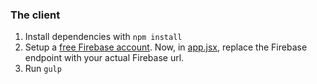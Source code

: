 
### The client

1. Install dependencies with `npm install`
2. Setup a [free Firebase account](https://www.firebase.com/signup/). Now, in [app.jsx](app.jsx), replace the Firebase endpoint with your actual Firebase url.
3. Run `gulp`